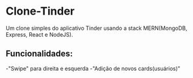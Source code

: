# Clone-Tinder

Um clone simples do aplicativo Tinder usando a stack MERN(MongoDB, Express, React e NodeJS).

## Funcionalidades:
-"Swipe" para direita e esquerda
-"Adição de novos cards(usuários)"
